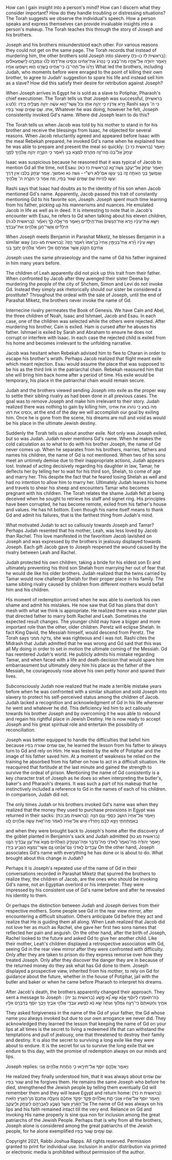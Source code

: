 How can I gain insight into a person's mind? How can I discern what they consider important? How do they handle troubling or distressing situations? The Torah suggests we observe the individual's speech. How a person speaks and express themselves can provide invaluable insights into a person's makeup. The Torah teaches this through the story of Joseph and his brothers.

Joseph and his brothers misunderstood each other. For various reasons they could not get on the same page. The Torah records that instead of murdering him, the other brothers sold Joseph into slavery
 (בראשית לז כו-כז):
וַיֹּ֥אמֶר יְהוּדָ֖ה אֶל־אֶחָ֑יו מַה־בֶּ֗צַע כִּ֤י נַהֲרֹג֙ אֶת־אָחִ֔ינוּ וְכִסִּ֖ינוּ אֶת־דָּמֽוֹ׃ לְכ֞וּ וְנִמְכְּרֶ֣נּוּ לַיִּשְׁמְעֵאלִ֗ים וְיָדֵ֙נוּ֙ אַל־תְּהִי־ב֔וֹ כִּֽי־אָחִ֥ינוּ בְשָׂרֵ֖נוּ ה֑וּא וַֽיִּשְׁמְע֖וּ אֶחָֽיו׃
What led the brothers, including Judah, who moments before were enraged to the point of killing their own brother, to agree to Judah' suggestion to spare his life and instead sell him as a slave? How did this satisfy their desire for retribution against Joseph?

When Joseph arrives in Egypt he is sold as a slave to Potiphar, Pharaoh's chief executioner. The Torah tells us that Joseph was successful, (בראשית לט:ג):
וַיַּ֣רְא אֲדֹנָ֔יו כִּ֥י יְהֹוָ֖ה אִתּ֑וֹ וְכֹל֙ אֲשֶׁר־ה֣וּא עֹשֶׂ֔ה יְהֹוָ֖ה מַצְלִ֥יחַ בְּיָדֽוֹ׃ 
Rashi says כי ה' אתו. שֵׁם שָׁמַיִם שָׁגוּר בְּפִיו, Whatever he was doing, however he felt, Joseph consistently invoked Gd's name. Where did Joseph learn to do this? 

The Torah tells us when Jacob was told by his mother to stand in for his brother and receive the blessings from Isaac, he objected for several reasons. When Jacob reluctantly agreed and appeared before Isaac with the meal Rebekah prepared, he invoked Gd's name when he explained how he was able to prepare and present the meal so quickly: 
(בראשית כז כ)
וַיֹּ֤אמֶר יִצְחָק֙ אֶל־בְּנ֔וֹ מַה־זֶּ֛ה מִהַ֥רְתָּ לִמְצֹ֖א בְּנִ֑י וַיֹּ֕אמֶר כִּ֥י הִקְרָ֛ה יְהֹוָ֥ה אֱלֹהֶ֖יךָ לְפָנָֽי׃ 

 Isaac was suspicious because he reasoned that it was typical of Jacob to mention Gd all the time, not Esau: (בראשית כז כא)
וַיֹּ֤אמֶר יִצְחָק֙ אֶֽל־יַעֲקֹ֔ב גְּשָׁה־נָּ֥א וַאֲמֻֽשְׁךָ֖ בְּנִ֑י הַֽאַתָּ֥ה זֶ֛ה בְּנִ֥י עֵשָׂ֖ו אִם־לֹֽא׃ 
רש"י - גשה נא ואמשך. אָמַר יִצְחָק בְּלִבּוֹ אֵין דֶּרֶךְ עֵשָׂו לִהְיוֹת שֵׁם שָׁמַיִם שָׁגוּר בְּפִיו, וְזֶה אָמַר כִּי הִקְרָה ה' אֱלֹהֶיךָ: 

Rashi says that Isaac had doubts as to the identity of his son when Jacob mentioned Gd's name.  Apparently, Jacob passed this trait of constantly mentioning Gd to his favorite son, Joseph. Joseph spent much time learning from his father, picking up his mannerisms and nuances. He emulated Jacob in life as well as in deed. It is interesting to note that in Jacob's encounter with Esau, he refers to Gd when talking about his eleven children, 
(בראשית לג:ה): 
וַיִּשָּׂ֣א אֶת־עֵינָ֗יו וַיַּ֤רְא אֶת־הַנָּשִׁים֙ וְאֶת־הַיְלָדִ֔ים וַיֹּ֖אמֶר מִי־אֵ֣לֶּה לָּ֑ךְ וַיֹּאמַ֕ר הַיְלָדִ֕ים אֲשֶׁר־חָנַ֥ן אֱלֹהִ֖ים אֶת־עַבְדֶּֽךָ׃ 

When Joseph meets Benjamin in Parashat Miketz, he blesses Benjamin in a similar way (בראשית מג-כט): 
וַיִּשָּׂ֣א עֵינָ֗יו וַיַּ֞רְא אֶת־בִּנְיָמִ֣ין אָחִיו֮ בֶּן־אִמּוֹ֒ וַיֹּ֗אמֶר הֲזֶה֙ אֲחִיכֶ֣ם הַקָּטֹ֔ן אֲשֶׁ֥ר אֲמַרְתֶּ֖ם אֵלָ֑י וַיֹּאמַ֕ר אֱלֹהִ֥ים יׇחְנְךָ֖ בְּנִֽי׃ 

Joseph uses the same phraseology and the name of Gd  his father ingrained in him many years before. 

The children of Leah apparently did not pick up this trait from their father. When confronted by Jacob after they avenged their sister Deena by murdering the people of the city of Shchem, Simon and Levi do not invoke Gd. Instead they simply ask rhetorically should our sister be considered a prostitute? Throughout the ordeal with the sale of Joseph, until the end of Parashat Miketz, the brothers never invoke the name of Gd.

Internecine rivalry permeates the Book of Genesis. We have Cain and Abel, the three children of Noah, Isaac and Ishmael, Jacob and Esau. In each case, one of the children was selected while the others were rejected. After murdering his brother, Cain is exiled. Ham is cursed after he abuses his father. Ishmael is exiled by Sarah and Abraham to ensure he does not corrupt or interfere with Isaac. In each case the rejected child is exiled from his home and becomes irrelevant to the unfolding narrative.

Jacob was hesitant when Rebekah advised him to flee to Charan in order to escape his brother's wrath. Perhaps Jacob realized that flight meant exile which  meant rejection. Esau would assume the place that was supposed to be his as the third link in the patriarchal chain. Rebekah reassured him that she will bring him back home after a period of time. His exile would be temporary, his place in the patriarchal chain would remain secure.

Judah and the brothers viewed sending Joseph into exile as the proper way to settle their sibling rivalry as had been done in all previous cases. The goal was to remove Joseph and make him irrelevant to their story. Judah realized there was nothing to gain by killing him, מה בצע כי נהרג את אחינו וכסינו את דמו, at the end of the day we will accomplish our goal by exiling him. Once he is gone from the scene, his dreams are null and void as would be his place in the ultimate Jewish destiny.

Suddenly the Torah tells us about another exile. Not only was Joseph exiled, but so was Judah. Judah never mentions Gd's name. When he makes the cold calculation as to what to do with his brother Joseph, the name of Gd never comes up. When he  separates from his brothers, marries, fathers and names  his children, the name of Gd is not mentioned. When two of his sons meet an untimely demise due to their inappropriate actions, Judah appears lost. Instead of acting decisively regarding his daughter in law, Tamar, he deflects her by telling her to wait for his third son, Shelah, to come of age and marry her. This despite the fact that he feared losing Shelah as well and had no intention to allow him to marry her. Ultimately Judah leaves his home and travels to shear his sheep and encounters Tamar who becomes pregnant with his children. The Torah relates the shame Judah felt at being deceived when he sought to retrieve his staff and signet ring. His principles have been corrupted, he has become remote, exiled from his father's house and values. He has hit bottom. Even though his name itself means to thank Gd and  admit his failures, that is the farthest thing from Judah's mind. 

What motivated Judah to act so callously towards Joseph and Tamar? Perhaps Judah resented that his mother, Leah, was less loved by Jacob than Rachel. This love manifested in the favoritism Jacob lavished on Joseph and was expressed by the brothers in jealousy displayed towards Joseph. Each gift Jacob gave to Joseph reopened the wound  caused by the rivalry between Leah and Rachel. 

Judah protected his own children, taking a bride for his eldest son Er and ultimately preventing his third son Shelah from marrying her out of fear that he would die like his older brothers. Judah realized that the twins carried by Tamar would now challenge Shelah for their proper place in his family. The same sibling rivalry caused by children from different mothers would befall him and his children. 

His moment of redemption arrived when he was able to overlook his own shame and admit his mistakes. He now saw that Gd has plans that don't mesh with what we think is appropriate. He realized there was a master plan that directed father to marry both Rachel and Leah. Sometimes the expected result changes. The younger child may have a bigger and more important role than the other, older children. Peretz will eclipse Shelah. In fact King David, the Messiah himself, would descend from Peretz. The Torah says צדקה ממני, she was righteous and I was not. Rashi cites the Midrash that Judah admitted that he was wrong and Gd said that this was all My doing in order to set in motion the ultimate coming of the Messiah. Gd has reentered Judah's world. He publicly admits his mistake regarding Tamar, and when faced with a life and death decision that would spare him embarrassment but ultimately deny him his place as the father of the Messiah, he courageously rose above his own petty honor and spared their lives. 

Subconsciously Judah now realized that he made a terrible mistake years before when he was confronted with a similar situation and sold Joseph into slavery to protect his self-perceived status among the children of Jacob. Judah lacked a recognition and acknowledgment of Gd in his life wherever he went and whatever he did. This deficiency led him to act callously towards his brother Joseph and by overcoming it he was able to rebound and regain his rightful place in Jewish Destiny. He is now ready to accept Joseph and his great spiritual role and entertain the possibility of reconciliation. 

Joseph was better equipped to handle the difficulties that befell him because שם שמים שגורה בפיו, he learned the lesson from his father to always turn to Gd and rely on Him. He was tested by the wife of Potiphar and  the image of his father saved him. At a moment of weakness he relied on the training he absorbed from his father on how to act in a difficult situation. He reacquired that fortitude at the last minute and gained the strength to survive the ordeal of prison. Mentioning the name of Gd consistently is a key character trait of Joseph as he does so when interpreting the butler's, baker's and Pharaoh's dreams. It was such a part of his makeup that he instinctively included a reference to Gd in the names of each of his children. In comparison, Judah did not.

The only times Judah or his brothers invoked Gd's name was when they realized that the money they used to purchase provisions in Egypt was returned in their sacks: (בראשית מב:כח): 
וַיֹּ֤אמֶר אֶל־אֶחָיו֙ הוּשַׁ֣ב כַּסְפִּ֔י וְגַ֖ם הִנֵּ֣ה בְאַמְתַּחְתִּ֑י וַיֵּצֵ֣א לִבָּ֗ם וַיֶּֽחֶרְד֞וּ אִ֤ישׁ אֶל־אָחִיו֙ לֵאמֹ֔ר מַה־זֹּ֛את עָשָׂ֥ה אֱלֹהִ֖ים לָֽנוּ׃ 

and when they were brought back to Joseph's home after the discovery of the goblet planted in Benjamin's sack and Judah admitted (בראשית מג טז) 
וַיֹּ֣אמֶר יְהוּדָ֗ה מַה־נֹּאמַר֙ לַֽאדֹנִ֔י מַה־נְּדַבֵּ֖ר וּמַה־נִּצְטַדָּ֑ק הָאֱלֹהִ֗ים מָצָא֙ אֶת־עֲוֺ֣ן עֲבָדֶ֔יךָ הִנֶּ֤נּוּ עֲבָדִים֙ לַֽאדֹנִ֔י גַּם־אֲנַ֕חְנוּ גַּ֛ם אֲשֶׁר־נִמְצָ֥א הַגָּבִ֖יעַ בְּיָדֽוֹ׃ 
On the other hand, Joseph associates Gd's name with everything he has done or is about to do. What brought about this change in Judah?

Perhaps it is Joseph's repeated use of the name of Gd in their conversations recorded in Parashat Miketz that spurred the brothers to realize they, the children of Jacob, are the ones who should be invoking Gd's name, not an Egyptian overlord or his interpreter. They were impressed by his consistent use of Gd's name before and after he revealed his identity to them. 

Or perhaps the distinction between Judah and Joseph derives from their respective mothers. Some people see Gd in the rear view mirror, after encountering a difficult situation. Others anticipate Gd before they act and realize that He is guiding them all along. When Leah realized that Jacob did not love her as much as Rachel, she gave her first two sons names that reflected her pain and anguish. On the other hand, after the birth of Joseph, Rachel looked to the future and asked Gd to give her another child. Like their mother, Leah's children displayed a retrospective association with Gd, seeing Gd in the rear view mirror after they were confronted with difficulty. Only after they are taken to prison do they express remorse over how they treated Joseph. Only after they discover the danger they are in because of the returned money do they ask what has Gd done to them. Joseph displayed a prospective view, inherited from his mother, to rely on Gd for guidance about the future, whether in the house of Potiphar, jail with the butler and baker or when he came before Pharaoh to interpret his dreams.

After Jacob's death, the brothers apparently changed their approach. They sent a message to Joseph : (בראשית נב יח) 
כֹּֽה־תֹאמְר֣וּ לְיוֹסֵ֗ף אָ֣נָּ֡א שָׂ֣א נָ֠א פֶּ֣שַׁע אַחֶ֤יךָ וְחַטָּאתָם֙ כִּי־רָעָ֣ה גְמָל֔וּךָ וְעַתָּה֙ שָׂ֣א נָ֔א לְפֶ֥שַׁע עַבְדֵ֖י אֱלֹהֵ֣י אָבִ֑יךָ וַיֵּ֥בְךְּ יוֹסֵ֖ף בְּדַבְּרָ֥ם אֵלָֽיו׃ 

They asked forgiveness in the name of the Gd of your father, the Gd whose name you always invoked but due to our own arrogance we never did. They acknowledged they learned the lesson that keeping the name of Gd on your lips at all times is the secret to living a redeemed life that can withstand the temptations and pull of jealousy, one that threatened to destroy their family and destiny. It is also the secret to surviving a long exile like they were about to endure. It is the secret for us to survive the long exile that we endure to this day, with the promise of redemption always on our minds and lips.

Joseph replies:
וַיֹּ֧אמֶר אֲלֵהֶ֛ם יוֹסֵ֖ף אַל־תִּירָ֑אוּ כִּ֛י הֲתַ֥חַת אֱלֹהִ֖ים אָֽנִי׃ 

He realized they finally understood him, that it was always about שם שמים שגור בפיו and he forgives them. He remains the same Joseph who before he died, strengthened the Jewish people by telling them eventually Gd will remember them and they will leave Egypt and return home: (בראשית ח כד):
וַיֹּ֤אמֶר יוֹסֵף֙ אֶל־אֶחָ֔יו אָנֹכִ֖י מֵ֑ת וֵֽאלֹהִ֞ים פָּקֹ֧ד יִפְקֹ֣ד אֶתְכֶ֗ם וְהֶעֱלָ֤ה אֶתְכֶם֙ מִן־הָאָ֣רֶץ הַזֹּ֔את אֶל־הָאָ֕רֶץ אֲשֶׁ֥ר נִשְׁבַּ֛ע לְאַבְרָהָ֥ם לְיִצְחָ֖ק וּֽלְיַעֲקֹֽב׃ 
The name of Gd was always on his lips and his faith remained intact till the very end. Reliance on Gd and invoking His name properly is sine qua non for inclusion among the great patriarchs of the Jewish People. Perhaps that is why from all the brothers, Joseph alone is considered among the great patriarchs of the Jewish people, for he alone exemplified  שֵׁם שָׁמַיִם שָׁגוּר בְּפִיו.

Copyright 2021, Rabbi Joshua Rapps. All rights reserved. Permission granted to print for individual use. Inclusion in and/or distribution via printed or electronic media is prohibited without permission of the author.
